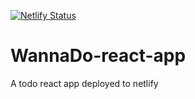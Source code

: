 [![Netlify Status](https://api.netlify.com/api/v1/badges/6bd350d1-7b86-4c18-b8f3-c95acc66f01c/deploy-status)](https://app.netlify.com/sites/wannado/deploys)

# WannaDo-react-app
A todo react app deployed to netlify
